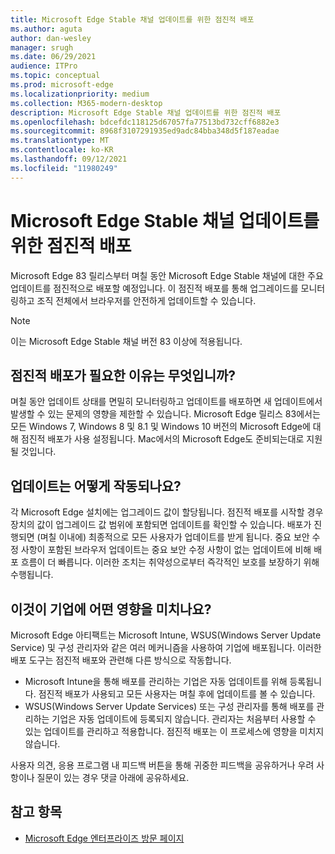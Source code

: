 ```yaml
---
title: Microsoft Edge Stable 채널 업데이트를 위한 점진적 배포
ms.author: aguta
author: dan-wesley
manager: srugh
ms.date: 06/29/2021
audience: ITPro
ms.topic: conceptual
ms.prod: microsoft-edge
ms.localizationpriority: medium
ms.collection: M365-modern-desktop
description: Microsoft Edge Stable 채널 업데이트를 위한 점진적 배포
ms.openlocfilehash: bdcefdc118125d67057fa77513bd732cff6882e3
ms.sourcegitcommit: 8968f3107291935ed9adc84bba348d5f187eadae
ms.translationtype: MT
ms.contentlocale: ko-KR
ms.lasthandoff: 09/12/2021
ms.locfileid: "11980249"
---
```

# <a name="progressive-rollouts-for-microsoft-edge-stable-channel-updates"></a>Microsoft Edge Stable 채널 업데이트를 위한 점진적 배포

Microsoft Edge 83 릴리스부터 며칠 동안 Microsoft Edge Stable 채널에 대한 주요 업데이트를 점진적으로 배포할 예정입니다. 이 점진적 배포를 통해 업그레이드를 모니터링하고 조직 전체에서 브라우저를 안전하게 업데이트할 수 있습니다.

> [!NOTE]
> 이는 Microsoft Edge Stable 채널 버전 83 이상에 적용됩니다.

## <a name="why-do-we-need-progressive-rollout"></a>점진적 배포가 필요한 이유는 무엇입니까?

며칠 동안 업데이트 상태를 면밀히 모니터링하고 업데이트를 배포하면 새 업데이트에서 발생할 수 있는 문제의 영향을 제한할 수 있습니다. Microsoft Edge 릴리스 83에서는 모든 Windows 7, Windows 8 및 8.1 및 Windows 10 버전의 Microsoft Edge에 대해 점진적 배포가 사용 설정됩니다. Mac에서의 Microsoft Edge도 준비되는대로 지원될 것입니다.

## <a name="how-will-the-updates-work"></a>업데이트는 어떻게 작동되나요?

각 Microsoft Edge 설치에는 업그레이드 값이 할당됩니다. 점진적 배포를 시작할 경우 장치의 값이 업그레이드 값 범위에 포함되면 업데이트를 확인할 수 있습니다. 배포가 진행되면 (며칠 이내에) 최종적으로 모든 사용자가 업데이트를 받게 됩니다. 중요 보안 수정 사항이 포함된 브라우저 업데이트는 중요 보안 수정 사항이 없는 업데이트에 비해 배포 흐름이 더 빠릅니다. 이러한 조치는 취약성으로부터 즉각적인 보호를 보장하기 위해 수행됩니다.

## <a name="how-does-this-affect-enterprises"></a>이것이 기업에 어떤 영향을 미치나요?

Microsoft Edge 아티팩트는 Microsoft Intune, WSUS(Windows Server Update Service) 및 구성 관리자와 같은 여러 메커니즘을 사용하여 기업에 배포됩니다. 이러한 배포 도구는 점진적 배포와 관련해 다른 방식으로 작동합니다.

- Microsoft Intune을 통해 배포를 관리하는 기업은 자동 업데이트를 위해 등록됩니다. 점진적 배포가 사용되고 모든 사용자는 며칠 후에 업데이트를 볼 수 있습니다.
- WSUS(Windows Server Update Services) 또는 구성 관리자를 통해 배포를 관리하는 기업은 자동 업데이트에 등록되지 않습니다. 관리자는 처음부터 사용할 수 있는 업데이트를 관리하고 적용합니다. 점진적 배포는 이 프로세스에 영향을 미치지 않습니다.

사용자 의견, 응용 프로그램 내 피드백 버튼을 통해 귀중한 피드백을 공유하거나 우려 사항이나 질문이 있는 경우 댓글 아래에 공유하세요.

## <a name="see-also"></a>참고 항목

- [Microsoft Edge 엔터프라이즈 방문 페이지](https://aka.ms/EdgeEnterprise)
